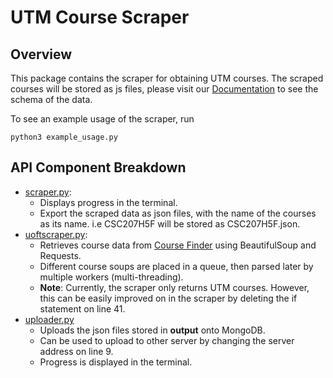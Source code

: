 # UTM Course Scraper

## Overview
This package contains the scraper for obtaining UTM courses. The scraped courses will be stored as js files, please visit our [Documentation](https://uoftcoursetools.tech/course-api/#_1-course) to see the schema of the data. 

To see an example usage of the scraper, run

`
python3 example_usage.py
`

## API Component Breakdown
- [scraper.py](./scraper.py): 
  - Displays progress in the terminal.
  - Export the scraped data as json files, with the name of the courses as its name. i.e CSC207H5F will be stored as CSC207H5F.json.
- [uoftscraper.py](./uoftscraper.py):
  - Retrieves course data from [Course Finder](http://coursefinder.utoronto.ca/course-search/search) using BeautifulSoup and Requests. 
  - Different course soups are placed in a queue, then parsed later by multiple workers (multi-threading). 
  - **Note**: Currently, the scraper only returns UTM courses. However, this can be easily improved on in the scraper by deleting the if statement on line 41.
- [uploader.py](./uploader.py)
  - Uploads the json files stored in **output** onto MongoDB.
  - Can be used to upload to other server by changing the server address on line 9.
  - Progress is displayed in the terminal.


